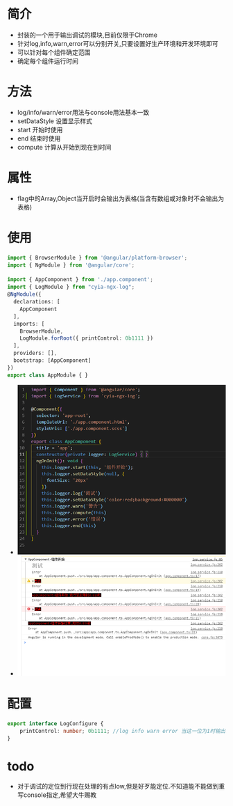 # 简介
- 封装的一个用于输出调试的模块,目前仅限于Chrome
- 针对log,info,warn,error可以分别开关,只要设置好生产环境和开发环境即可
- 可以针对每个组件确定范围
- 确定每个组件运行时间

# 方法
- log/info/warn/error用法与console用法基本一致
- setDataStyle 设置显示样式
- start 开始时使用
- end 结束时使用
- compute 计算从开始到现在到时间

# 属性
- flag中的Array,Object当开启时会输出为表格(当含有数组或对象时不会输出为表格)

# 使用
``` ts 
import { BrowserModule } from '@angular/platform-browser';
import { NgModule } from '@angular/core';

import { AppComponent } from './app.component';
import { LogModule } from "cyia-ngx-log";
@NgModule({
  declarations: [
    AppComponent
  ],
  imports: [
    BrowserModule,
    LogModule.forRoot({ printControl: 0b1111 })
  ],
  providers: [],
  bootstrap: [AppComponent]
})
export class AppModule { }

```
- ![代码](https://github.com/wszgrcy/cyia-ngx-log/blob/master/lib/src/pic/cyia-ngx-log1.png)
- ![显示](https://github.com/wszgrcy/cyia-ngx-log/blob/master/lib/src/pic/cyia-ngx-log2.png)
# 配置
``` ts
export interface LogConfigure {
    printControl: number; 0b1111; //log info warn error 当这一位为1时输出开启
}
```

# todo 
- 对于调试的定位到行现在处理的有点low,但是好歹能定位.不知道能不能做到重写console指定,希望大牛赐教
